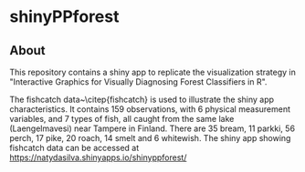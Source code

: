 # shinyPPforest

## About

This repository contains a shiny app to replicate the visualization strategy in "Interactive Graphics for Visually Diagnosing Forest Classifiers in R".


The fishcatch data~\citep{fishcatch} is used to illustrate the shiny app characteristics. It contains 159 observations, with 6 physical measurement variables,
and  7 types of fish, all caught from the same lake (Laengelmavesi) near Tampere in Finland. There are 35 bream, 11 parkki, 56 perch, 17 pike, 20 roach, 14 smelt 
and 6 whitewish. The shiny app showing fishcatch data can be accessed at https://natydasilva.shinyapps.io/shinyppforest/
